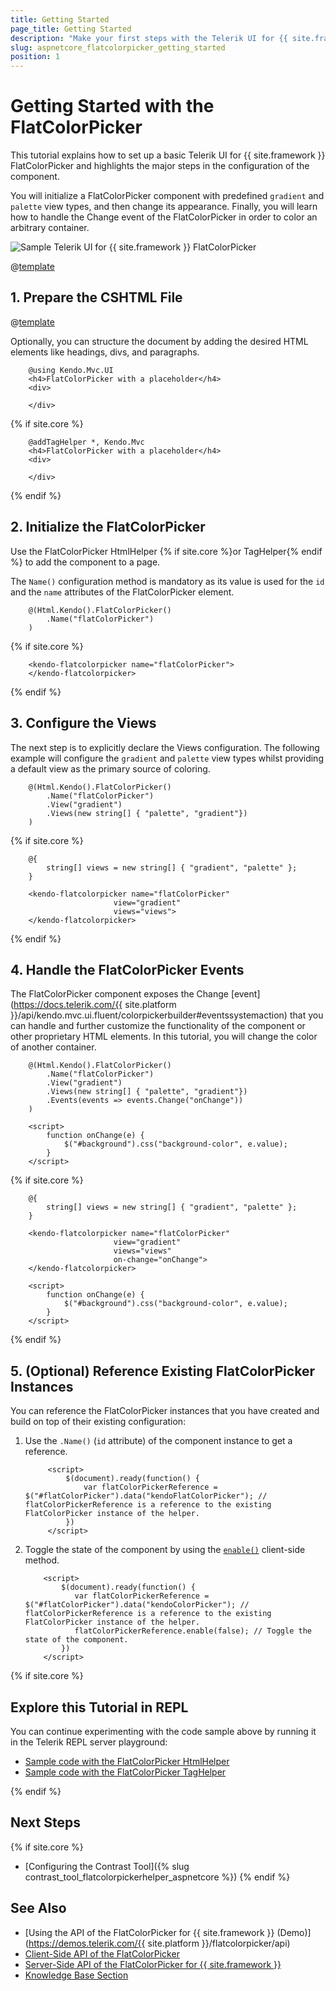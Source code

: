 ```yaml
---
title: Getting Started
page_title: Getting Started
description: "Make your first steps with the Telerik UI for {{ site.framework }} FlatColorPicker component by following a complete step-by-step tutorial."
slug: aspnetcore_flatcolorpicker_getting_started
position: 1
---
```


# Getting Started with the FlatColorPicker

This tutorial explains how to set up a basic Telerik UI for {{ site.framework }} FlatColorPicker and highlights the major steps in the configuration of the component.

You will initialize a FlatColorPicker component with predefined `gradient` and `palette` view types, and then change its appearance. Finally, you will learn how to handle the Change event of the FlatColorPicker in order to color an arbitrary container.

 ![Sample Telerik UI for {{ site.framework }} FlatColorPicker](./images/flatcolorpicker-getting-started.png)

@[template](/_contentTemplates/core/getting-started-prerequisites.md#repl-component-gs-prerequisites)

## 1. Prepare the CSHTML File

@[template](/_contentTemplates/core/getting-started-directives.md#gs-adding-directives)

Optionally, you can structure the document by adding the desired HTML elements like headings, divs, and paragraphs.

```HtmlHelper
    @using Kendo.Mvc.UI
    <h4>FlatColorPicker with a placeholder</h4>
    <div>
    
    </div>
```
{% if site.core %}
```TagHelper
    @addTagHelper *, Kendo.Mvc
    <h4>FlatColorPicker with a placeholder</h4>
    <div>
    
    </div>
```
{% endif %}


## 2. Initialize the FlatColorPicker

Use the FlatColorPicker HtmlHelper {% if site.core %}or TagHelper{% endif %} to add the component to a page.

The `Name()` configuration method is mandatory as its value is used for the `id` and the `name` attributes of the  FlatColorPicker element.

```HtmlHelper
    @(Html.Kendo().FlatColorPicker()
        .Name("flatColorPicker")
    )
```
{% if site.core %}
```TagHelper
    <kendo-flatcolorpicker name="flatColorPicker">
    </kendo-flatcolorpicker>
```
{% endif %}


## 3. Configure the Views

The next step is to explicitly declare the Views configuration. The following example will configure the `gradient` and `palette` view types whilst providing a default view as the primary source of coloring.


```HtmlHelper
    @(Html.Kendo().FlatColorPicker()
        .Name("flatColorPicker")
        .View("gradient")
        .Views(new string[] { "palette", "gradient"})
    )
```

{% if site.core %}
```TagHelper
    @{
        string[] views = new string[] { "gradient", "palette" };
    }

    <kendo-flatcolorpicker name="flatColorPicker" 
                       view="gradient"
                       views="views">
    </kendo-flatcolorpicker>
```
{% endif %}

## 4. Handle the FlatColorPicker Events

The FlatColorPicker component exposes the Change [event](https://docs.telerik.com/{{ site.platform }}/api/kendo.mvc.ui.fluent/colorpickerbuilder#eventssystemaction) that you can handle and further customize the functionality of the component or other proprietary HTML elements. In this tutorial, you will change the color of another container.

```HtmlHelper
    @(Html.Kendo().FlatColorPicker()
        .Name("flatColorPicker")
        .View("gradient")
        .Views(new string[] { "palette", "gradient"})
        .Events(events => events.Change("onChange"))
    )

    <script>
        function onChange(e) {
            $("#background").css("background-color", e.value);
        }
    </script>
```
{% if site.core %}
```TagHelper
    @{
        string[] views = new string[] { "gradient", "palette" };
    }

    <kendo-flatcolorpicker name="flatColorPicker" 
                       view="gradient"
                       views="views"
                       on-change="onChange">
    </kendo-flatcolorpicker>

    <script>
        function onChange(e) {
            $("#background").css("background-color", e.value);
        }
    </script>
```
{% endif %}

## 5. (Optional) Reference Existing FlatColorPicker Instances

You can reference the FlatColorPicker instances that you have created and build on top of their existing configuration:

1. Use the `.Name()` (`id` attribute) of the component instance to get a reference.

    ```JS script
         <script>
             $(document).ready(function() {
                 var flatColorPickerReference = $("#flatColorPicker").data("kendoFlatColorPicker"); // flatColorPickerReference is a reference to the existing FlatColorPicker instance of the helper.
             })
         </script>
    ```
1. Toggle the state of the component by using the [`enable()`](https://docs.telerik.com/kendo-ui/api/javascript/ui/flatcolorpicker/methods/enable) client-side method.

    ```JS script
        <script>
            $(document).ready(function() {
               var flatColorPickerReference = $("#flatColorPicker").data("kendoColorPicker"); // flatColorPickerReference is a reference to the existing FlatColorPicker instance of the helper.
               flatColorPickerReference.enable(false); // Toggle the state of the component.
            })
        </script>
    ```


{% if site.core %}

## Explore this Tutorial in REPL

You can continue experimenting with the code sample above by running it in the Telerik REPL server playground:

* [Sample code with the FlatColorPicker HtmlHelper](https://netcorerepl.telerik.com/wdPbnuEU25aHrUCg00)
* [Sample code with the FlatColorPicker TagHelper](https://netcorerepl.telerik.com/wdFPHOuA27ajhRQh31)

{% endif %}


## Next Steps

{% if site.core %}
* [Configuring the Contrast Tool]({% slug contrast_tool_flatcolorpickerhelper_aspnetcore %})
{% endif %}

## See Also

* [Using the API of the FlatColorPicker for {{ site.framework }} (Demo)](https://demos.telerik.com/{{ site.platform }}/flatcolorpicker/api)
* [Client-Side API of the FlatColorPicker](https://docs.telerik.com/kendo-ui/api/javascript/ui/flatcolorpicker)
* [Server-Side API of the FlatColorPicker for {{ site.framework }}](/api/flatcolorpicker)
* [Knowledge Base Section](/knowledge-base)